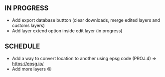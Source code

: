 ## IN PROGRESS
- Add export database buttton (clear downloads, merge edited layers and customs layers)
- Add layer extend option inside edit layer (in progress)
## SCHEDULE
- Add a way to convert location to another using epsg code (PROJ.4) => https://epsg.io/
- Add more layers 😝
